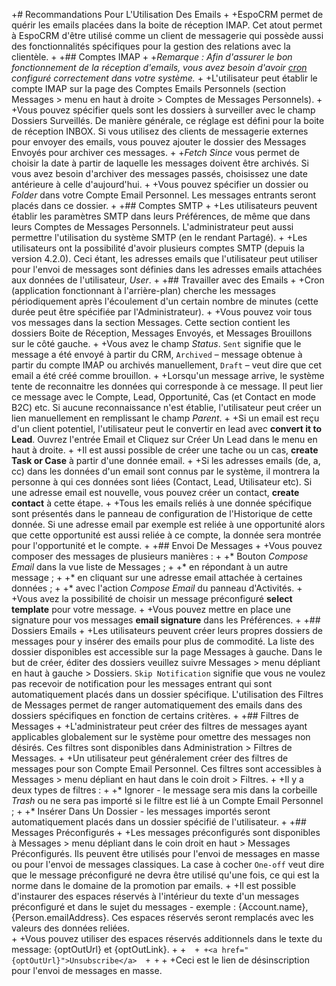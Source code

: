 +# Recommandations Pour L'Utilisation Des Emails 
+
+EspoCRM  permet de quérir les emails placées dans la boite de réception IMAP. Cet atout permet à EspoCRM d'être utilisé comme un client de messagerie qui possède aussi des fonctionnalités spécifiques pour la gestion des relations avec la clientèle. 
+
+## Comptes IMAP 
+
+*Remarque : Afin d'assurer le bon fonctionnement de la réception d'emails, vous avez besoin d'avoir [cron](https://github.com/espocrm/documentation/blob/master/administration/server-configuration.md#setup-a-crontab) configuré correctement dans votre système.* 
+
+L'utilisateur peut établir le compte IMAP sur la page des Comptes Emails Personnels (section Messages > menu en haut à droite > Comptes de Messages Personnels). 
+
+Vous pouvez spécifier quels sont les dossiers à surveiller avec le champ Dossiers Surveillés. De manière générale, ce réglage est défini pour la boite de réception INBOX. Si vous utilisez des clients de messagerie externes pour envoyer des emails, vous pouvez ajouter le dossier des Messages Envoyés pour archiver ces messages. 
+
+*Fetch Since* vous permet de choisir la date à partir de laquelle les messages doivent être archivés. Si vous avez besoin d'archiver des messages passés, choisissez une date antérieure à celle d'aujourd'hui. 
+
+Vous pouvez spécifier un dossier ou *Folder* dans votre Compte Email Personnel. Les messages entrants seront placés dans ce dossier. 
+
+## Comptes SMTP 
+
+Les utilisateurs peuvent établir les paramètres SMTP dans leurs Préférences, de même que dans leurs Comptes de Messages Personnels. L'administrateur peut aussi permettre l'utilisation du système SMTP (en le rendant Partagé). 
+
+Les utilisateurs ont la possibilité d'avoir plusieurs comptes SMTP (depuis la version 4.2.0). Ceci étant, les adresses emails que l'utilisateur peut utiliser pour l'envoi de messages sont définies dans les adresses emails attachées aux données de l'utilisateur, *User*. 
+
+## Travailler avec des Emails 
+
+Cron (application fonctionnant à l'arrière-plan) cherche les messages périodiquement après l'écoulement d'un certain nombre de minutes (cette durée peut être spécifiée par l'Administrateur). 
+
+Vous pouvez voir tous vos messages dans la section Messages. Cette section contient les dossiers Boite de Réception, Messages Envoyés, et Messages Brouillons sur le côté gauche. 
+
+Vous avez le champ *Status*. `Sent` signifie que le message a été envoyé à partir du CRM, `Archived` – message obtenue à partir du compte IMAP ou archivés manuellement, `Draft` – veut dire que cet email a été créé comme brouillon. 
+
+Lorsqu'un message arrive, le système tente de reconnaitre les données qui corresponde à ce message. Il peut lier ce message avec le Compte, Lead, Opportunité, Cas (et Contact en mode B2C) etc. Si aucune reconnaissance n'est établie, l'utilisateur peut créer un lien manuellement en remplissant le champ *Parent*. 
+
+Si un email est reçu d'un client potentiel, l'utilisateur peut le convertir en lead avec **convert it to Lead**. Ouvrez l'entrée Email et Cliquez sur Créer Un Lead dans le menu en haut à droite. 
+
+Il est aussi possible de créer une tache ou un cas, **create Task or Case** à partir d'une donnée email. 
+
+Si les adresses emails (de, a, cc) dans les données d'un email sont connus par le système, il montrera la personne à qui ces données sont liées (Contact, Lead, Utilisateur etc). Si une adresse email est nouvelle, vous pouvez créer un contact, **create contact** à cette étape. 
+
+Tous les emails reliés à une donnée spécifique sont présentés dans le panneau de configuration de l'Historique de cette donnée. Si une adresse email par exemple est reliée à une opportunité alors que cette opportunité est aussi reliée à ce compte, la donnée sera montrée pour l'opportunité et le compte. 
+
+## Envoi De Messages 
+
+Vous pouvez composer des messages de plusieurs manières : 
+
+* Bouton *Compose Email* dans la vue liste de Messages ; 
+
+* en répondant à un autre message ; 
+
+* en cliquant sur une adresse email attachée à certaines données ; 
+
+* avec l'action *Compose Email* du panneau d'Activités. 
+
+Vous avez la possibilité de choisir un message préconfiguré **select template** pour votre message. 
+
+Vous pouvez mettre en place une signature pour vos messages **email signature** dans les Préférences. 
+
+## Dossiers Emails 
+
+Les utilisateurs peuvent créer leurs propres dossiers de messages pour y insérer des emails pour plus de commodité. La liste des dossier disponibles est accessible sur la page Messages à gauche. Dans le but de créer, éditer des dossiers veuillez suivre Messages > menu dépliant en haut à gauche > Dossiers. `Skip Notification` signifie que vous ne voulez pas recevoir de notification pour les messages entrant qui sont automatiquement placés dans un dossier spécifique. L'utilisation des Filtres de Messages permet de ranger automatiquement des emails dans des dossiers spécifiques en fonction de certains critères. 
+
+## Filtres de Messages 
+
+L'administrateur peut créer des filtres de messages ayant applicables globalement sur le système pour omettre des messages non désirés. Ces filtres sont disponibles dans Administration > Filtres de Messages. 
+
+Un utilisateur peut généralement créer des filtres de messages pour son Compte Email Personnel. Ces filtres sont accessibles à Messages > menu dépliant en haut dans le coin droit > Filtres. 
+
+Il y a deux types de filtres : 
+
+* Ignorer - le message sera mis dans la corbeille *Trash* ou ne sera pas importé si le filtre est lié à un Compte Email Personnel ; 
+
+* Insérer Dans Un Dossier - les messages importés seront automatiquement placés dans un dossier spécifié de l'utilisateur. 
+
+## Messages Préconfigurés 
+
+Les messages préconfigurés sont disponibles à Messages > menu dépliant dans le coin droit en haut > Messages Préconfigurés. Ils peuvent être utilisés pour l'envoi de messages en masse ou pour l'envoi de messages classiques. La case à cocher `One-off` veut dire que le message préconfiguré ne devra être utilisé qu'une fois, ce qui est la norme dans le domaine de la promotion par emails. 
+
+Il est possible d'instaurer des espaces réservés à l'intérieur du texte d'un messages préconfiguré et dans le sujet du messages - exemple : {Account.name}, {Person.emailAddress}. Ces espaces réservés seront remplacés avec les valeurs des données reliées.  
+
+Vous pouvez utiliser des espaces réservés additionnels dans le texte du message: {optOutUrl} et {optOutLink}. 
+
+``` 
+
+<a href="{optOutUrl}">Unsubscribe</a> 
+
+``` 
+
+Ceci est le lien de désinscription pour l'envoi de messages en masse.
